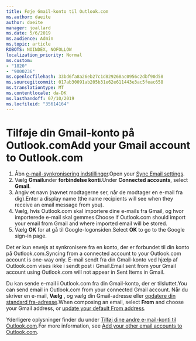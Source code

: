 ```yaml
---
title: Føje Gmail-konto til Outlook.com
ms.author: daeite
author: daeite
manager: joallard
ms.date: 5/6/2019
ms.audience: Admin
ms.topic: article
ROBOTS: NOINDEX, NOFOLLOW
localization_priority: Normal
ms.custom:
- "1820"
- "9000236"
ms.openlocfilehash: 33bd6fa8a26eb27c1d829268ac0956c2dbf90d58
ms.sourcegitcommit: 017ab30091ab205b31e62e611443e3ac5feac658
ms.translationtype: MT
ms.contentlocale: da-DK
ms.lasthandoff: 07/10/2019
ms.locfileid: "35614164"
---
```

# <a name="add-your-gmail-account-to-outlookcom"></a><span data-ttu-id="6228f-102">Tilføje din Gmail-konto på Outlook.com</span><span class="sxs-lookup"><span data-stu-id="6228f-102">Add your Gmail account to Outlook.com</span></span>

1. <span data-ttu-id="6228f-103">Åbn [e-mail-synkronisering indstillinger](https://go.microsoft.com/fwlink/?linkid=875264).</span><span class="sxs-lookup"><span data-stu-id="6228f-103">Open your [Sync Email settings](https://go.microsoft.com/fwlink/?linkid=875264).</span></span>
2. <span data-ttu-id="6228f-104">Vælg **Gmail**under **forbindelse konti**.</span><span class="sxs-lookup"><span data-stu-id="6228f-104">Under **Connected accounts**, select **Gmail**.</span></span>
3. <span data-ttu-id="6228f-105">Angiv et navn (navnet modtagerne ser, når de modtager en e-mail fra dig).</span><span class="sxs-lookup"><span data-stu-id="6228f-105">Enter a display name (the name recipients will see when they receive an email message from you).</span></span>
4. <span data-ttu-id="6228f-106">Vælg, hvis Outlook.com skal importere dine e-mails fra Gmail, og hvor importerede e-mail skal gemmes.</span><span class="sxs-lookup"><span data-stu-id="6228f-106">Choose if Outlook.com should import your email from Gmail and where imported email will be stored.</span></span>
5. <span data-ttu-id="6228f-107">Vælg **OK** for at gå til Google-logonsiden.</span><span class="sxs-lookup"><span data-stu-id="6228f-107">Select **OK** to go to the Google sign-in page.</span></span>

<span data-ttu-id="6228f-108">Det er kun envejs at synkronisere fra en konto, der er forbundet til din konto på Outlook.com.</span><span class="sxs-lookup"><span data-stu-id="6228f-108">Syncing from a connected account to your Outlook.com account is one-way only.</span></span> <span data-ttu-id="6228f-109">E-mail sendt fra din Gmail-konto ved hjælp af Outlook.com vises ikke i sendt post i Gmail.</span><span class="sxs-lookup"><span data-stu-id="6228f-109">Email sent from your Gmail account using Outlook.com will not appear in Sent Items in Gmail.</span></span>

<span data-ttu-id="6228f-110">Du kan sende e-mail i Outlook.com fra din Gmail-konto, der er tilsluttet.</span><span class="sxs-lookup"><span data-stu-id="6228f-110">You can send email in Outlook.com from your connected Gmail account.</span></span> <span data-ttu-id="6228f-111">Når du skriver en e-mail, **Vælg** , og vælg din Gmail-adresse eller [opdatere din standard fra-adresse](https://go.microsoft.com/fwlink/?linkid=875264).</span><span class="sxs-lookup"><span data-stu-id="6228f-111">When composing an email, select **From** and choose your Gmail address, or [update your default From address](https://go.microsoft.com/fwlink/?linkid=875264).</span></span>

<span data-ttu-id="6228f-112">Yderligere oplysninger finder du under [Tilføj dine andre e-mail-konti til Outlook.com](https://support.office.com/article/c5224df4-5885-4e79-91ba-523aa743f0ba?wt.mc_id=Office_Outlook_com_Alchemy).</span><span class="sxs-lookup"><span data-stu-id="6228f-112">For more information, see [Add your other email accounts to Outlook.com](https://support.office.com/article/c5224df4-5885-4e79-91ba-523aa743f0ba?wt.mc_id=Office_Outlook_com_Alchemy).</span></span>